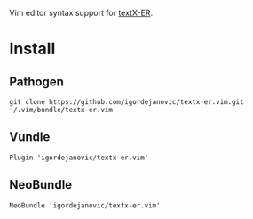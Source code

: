 Vim editor syntax support for [textX-ER](https://github.com/igordejanovic/textX-ER/).

# Install

## Pathogen

    git clone https://github.com/igordejanovic/textx-er.vim.git ~/.vim/bundle/textx-er.vim

## Vundle
  
    Plugin 'igordejanovic/textx-er.vim'

## NeoBundle

    NeoBundle 'igordejanovic/textx-er.vim'






